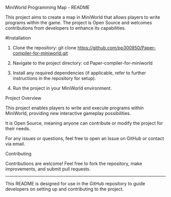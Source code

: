 MiniWorld Programming Map - README

This project aims to create a map in MiniWorld that allows players to write programs within the game. The project is Open Source and welcomes contributions from developers to enhance its capabilities.

#Installation

1. Clone the repository:
git clone https://github.com/pp300950/Paper-compiler-for-miniworld.git

2. Navigate to the project directory:
cd Paper-compiler-for-miniworld


3. Install any required dependencies (if applicable, refer to further instructions in the repository for setup).


4. Run the project in your MiniWorld environment.



Project Overview

This project enables players to write and execute programs within MiniWorld, providing new interactive gameplay possibilities.

It is Open Source, meaning anyone can contribute or modify the project for their needs.


For any issues or questions, feel free to open an Issue on GitHub or contact via email.

Contributing

Contributions are welcome! Feel free to fork the repository, make improvements, and submit pull requests.


---

This README is designed for use in the GitHub repository to guide developers on setting up and contributing to the project.

